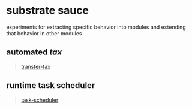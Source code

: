 # substrate sauce
experiments for extracting specific behavior into modules and extending that behavior in other modules

## automated _tax_
> [transfer-tax](./modules/tax)

## runtime task scheduler
> [task-scheduler](./module/scheduler)
